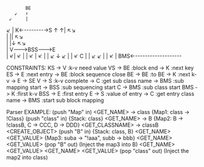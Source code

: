            BE
       ↙   ↑
     ↙     |
   ↙       |
K←--------→S
↑          ↑| ↖↘         
|          ||    ↖↘       
|          |↓       ↖↘     
|          V--->BSS--->E   
|         ↙|        ↙  |
|       ↙  |     ↙     |
|     ↙    ↓  ↙        |
|   ↙      C           |
| ↙     ↙              |
|    ↙                 | 
BMS←-------------------  

CONSTRAINTS:
KS  -> V         :k-v need value
VS  -> BE        :block end
    -> K         :next key
ES  -> E         :next entry
    -> BE        :block sequence close
BE  -> BE        :to BE
    -> K         :next k-v
    -> E
    -> SE
V   -> S         :k-v complete
    -> C         :get sub class name
    -> BMS       :sub mapping start
    -> BSS       :sub sequencing start
C   -> BMS       :sub class start
BMS -> K         :first k-v
BSS -> E         :first entry
E   -> S         :value of entry
    -> C         :get entry class name
    -> BMS       :start sub block mapping
    
Parser EXAMPLE:
<BMS> (push "Map" in)
    <GET_NAME> -> class                 {Map1: class -> !Class}
    <BMS> (push "class" in)             {Stack: class}
        <GET_NAME> -> B                 {Map2: B -> !classB, C -> CCC, D -> DDD}
        <GET_CLASSNAME> -> classB
        <CREATE_OBJECT>
            <BMS> (push "B" in)         {Stack: class, B}
                <GET_NAME> <GET_VALUE>  {Map3: suba -> "!aaa", subb -> bbb}
                <GET_NAME> <GET_VALUE>
            <BME> (pop "B" out) (Inject the map3 into B)
        <GET_NAME> <GET_VALUE>
        <GET_NAME> <GET_VALUE>
    <BMS> (pop "class" out) (Inject the map2 into class)
<BMS>